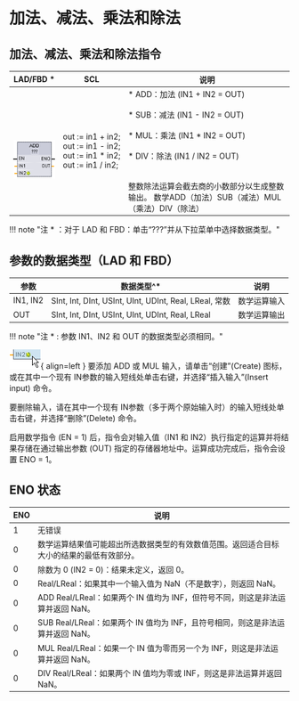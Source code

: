 # 加法、减法、乘法和除法


## 加法、减法、乘法和除法指令

| ​LAD/FBD \*| ​SCL | ​说明 |
|-----|-----|-----|
| ​<br><br>![alt text](image-2.png) | out := in1 + in2;  <br>out := in1 - in2;  <br>out := in1 * in2;  <br>out := in1 / in2; | * ​ADD：加法 (IN1 + IN2 = OUT)<br>    <br>* ​SUB：减法 (IN1 - IN2 = OUT)<br>    <br>* ​MUL：乘法 (IN1 * IN2 = OUT)<br>    <br>* ​DIV：除法 (IN1 / IN2 = OUT)<br>    <br><br>​整数除法运算会截去商的小数部分以生成整数输出。 数学ADD（加法）SUB（减法）MUL（乘法）DIV（除法） |

!!! note "注 * ：对于 LAD 和 FBD：单击“???”并从下拉菜单中选择数据类型。"

## 参数的数据类型（LAD 和 FBD）

| ​参数 | ​数据类型^* | ​说明 |
|---|---|---|
| ​IN1, IN2 | ​SInt, Int, DInt, USInt, UInt, UDInt, Real, LReal​, 常数 | ​数学运算输入 |
| ​OUT | ​SInt, Int, DInt, USInt, UInt, UDInt, Real, LReal | ​数学运算输出 |

!!! note "注 \*  : 参数 IN1、IN2 和 OUT 的数据类型必须相同。"

![alt text](image-3.png){ align=left } ​要添加 ADD 或 MUL 输入，请单击“创建”(Create) 图标，或在其中一个现有 ​IN​ 参数的输入短线处单击右键，并选择“插入输入”(Insert input) 命令。

​要删除输入，请在其中一个现有 ​IN​ 参数（多于两个原始输入时）的输入短线处单击右键，并选择“删除”(Delete) 命令。

​启用数学指令 (EN = 1) 后，指令会对输入值（IN1 和 IN2）执行指定的运算并将结果存储在通过输出参数 (OUT) 指定的存储器地址中。运算成功完成后，指令会设置 ENO = 1。

## ENO 状态 
| ​ENO | ​说明 |
|-----|------------|
| ​1  | ​无错误 |
| ​0  | ​数学运算结果值可能超出所选数据类型的有效数值范围。返回适合目标大小的结果的最低有效部分。 |
| ​0  | ​除数为 0 (IN2 = 0)：结果未定义，返回 0。 |
| ​0  | ​Real/LReal：如果其中一个输入值为 NaN（不是数字），则返回 NaN。 |
| ​0  | ​ADD Real/LReal：如果两个 IN 值均为 INF，但符号不同，则这是非法运算并返回 NaN。 |
| ​0  | ​SUB Real/LReal：如果两个 IN 值均为 INF，且符号相同，则这是非法运算并返回 NaN。 |
| ​0  | ​MUL Real/LReal：如果一个 IN 值为零而另一个为 INF，则这是非法运算并返回 NaN。 |
| ​0  | ​DIV Real/LReal：如果两个 IN 值均为零或 INF，则这是非法运算并返回 NaN。 |